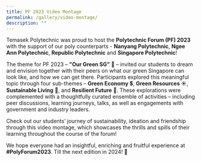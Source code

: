 ```yaml
---
title: PF 2023 Video Montage
permalink: /gallery/video-montage/
description: ""
---
```

Temasek Polytechnic was proud to host the **Polytechnic Forum (PF) 2023** with the support of our poly counterparts - **Nanyang Polytechnic**, **Ngee Ann Polytechnic**, **Republic Polytechnic** and **Singapore Polytechnic**! 

The theme for PF 2023 – **"Our Green SG”** 🌿 – invited our students to dream and envision together with their peers on what our green Singapore can look like, and how we can get there. Participants explored this meaningful topic through four sub-themes – **Green Economy** 💲, **Green Resources ☀️**, **Sustainable Living** 🌳, and **Resilient Future** 💪. These explorations were complemented with a thoughtfully curated ensemble of activities – including peer discussions, learning journeys, talks, as well as engagements with government and industry leaders.

Check out our students’ journey of sustainability, ideation and friendship through this video montage, which showcases the thrills and spills of their learning throughout the course of the forum!



We hope everyone had an insightful, enriching and fruitful experience at **#PolyForum2023**. Till the next edition in 2024! 👋